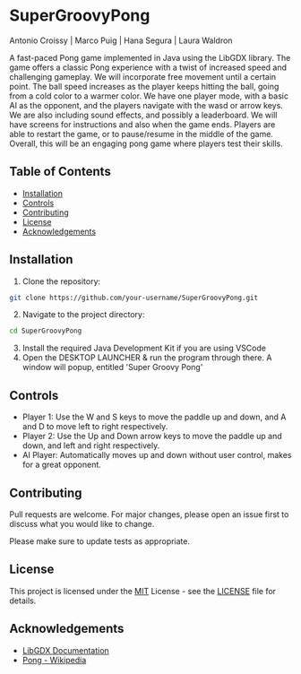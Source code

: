 # SuperGroovyPong

Antonio Croissy | Marco Puig | Hana Segura | Laura Waldron

A fast-paced Pong game implemented in Java using the LibGDX library. The game offers a classic Pong experience with a twist of increased speed and challenging gameplay. We will incorporate free movement until a certain point. The ball speed increases as the player keeps hitting the ball, going from a cold color to a warmer color. We have one player mode, with a basic AI as the opponent, and the players navigate with the wasd or arrow keys. We are also including sound effects, and possibly a leaderboard. We will have screens for instructions and also when the game ends. Players are able to restart the game, or to pause/resume in the middle of the game. Overall, this will be an engaging pong game where players test their skills.

## Table of Contents

- [Installation](#installation)
- [Controls](#controls)
- [Contributing](#contributing)
- [License](#license)
- [Acknowledgements](#acknowledgements)

## Installation

1. Clone the repository:

```bash
git clone https://github.com/your-username/SuperGroovyPong.git
```

2. Navigate to the project directory:

```bash
cd SuperGroovyPong
```

3. Install the required Java Development Kit if you are using VSCode
4. Open the DESKTOP LAUNCHER & run the program through there. A window will popup, entitled 'Super Groovy Pong'

## Controls

- Player 1: Use the W and S keys to move the paddle up and down, and A and D to move left to right respectively.
- Player 2: Use the Up and Down arrow keys to move the paddle up and down, and left and right respectively.
- AI Player: Automatically moves up and down without user control, makes for a great opponent.

## Contributing

Pull requests are welcome. For major changes, please open an issue first to discuss what you would like to change.

Please make sure to update tests as appropriate.

## License

This project is licensed under the [MIT](https://opensource.org/licenses/MIT) License - see the [LICENSE](LICENSE) file for details.

## Acknowledgements

- [LibGDX Documentation](https://libgdx.com/dev/)
- [Pong - Wikipedia](https://en.wikipedia.org/wiki/Pong)
